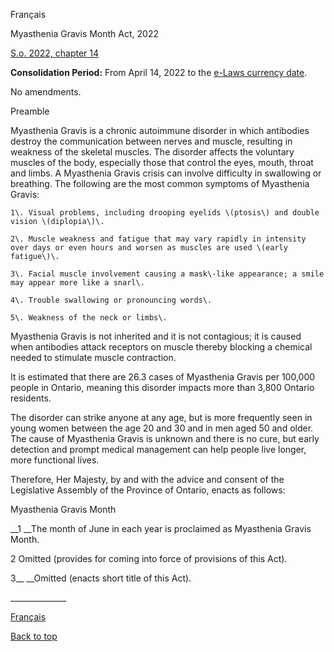 [<a id="Top"></a>Français](http://www.ontario.ca/fr/lois/loi/22m14)

Myasthenia Gravis Month Act, 2022

[S\.o\. 2022, chapter 14](https://www.ontario.ca/laws/statute/s22014)

__Consolidation Period:__ From April 14, 2022 to the [e\-Laws currency date](http://www.e-laws.gov.on.ca/navigation?file=currencyDates&lang=en)\.

No amendments\.

Preamble

Myasthenia Gravis is a chronic autoimmune disorder in which antibodies destroy the communication between nerves and muscle, resulting in weakness of the skeletal muscles\. The disorder affects the voluntary muscles of the body, especially those that control the eyes, mouth, throat and limbs\. A Myasthenia Gravis crisis can involve difficulty in swallowing or breathing\. The following are the most common symptoms of Myasthenia Gravis:

	1\.	Visual problems, including drooping eyelids \(ptosis\) and double vision \(diplopia\)\.

	2\.	Muscle weakness and fatigue that may vary rapidly in intensity over days or even hours and worsen as muscles are used \(early fatigue\)\.

	3\.	Facial muscle involvement causing a mask\-like appearance; a smile may appear more like a snarl\.

	4\.	Trouble swallowing or pronouncing words\.

	5\.	Weakness of the neck or limbs\.

Myasthenia Gravis is not inherited and it is not contagious; it is caused when antibodies attack receptors on muscle thereby blocking a chemical needed to stimulate muscle contraction\.

It is estimated that there are 26\.3 cases of Myasthenia Gravis per 100,000 people in Ontario, meaning this disorder impacts more than 3,800 Ontario residents\.

The disorder can strike anyone at any age, but is more frequently seen in young women between the age 20 and 30 and in men aged 50 and older\. The cause of Myasthenia Gravis is unknown and there is no cure, but early detection and prompt medical management can help people live longer, more functional lives\.

Therefore, Her Majesty, by and with the advice and consent of the Legislative Assembly of the Province of Ontario, enacts as follows:

Myasthenia Gravis Month

__1 __The month of June in each year is proclaimed as Myasthenia Gravis Month\.

2 Omitted \(provides for coming into force of provisions of this Act\)\.

3__ __Omitted \(enacts short title of this Act\)\.

\_\_\_\_\_\_\_\_\_\_\_\_\_\_

[Français](http://www.ontario.ca/fr/lois/loi/22m14)

[Back to top](#Top)

